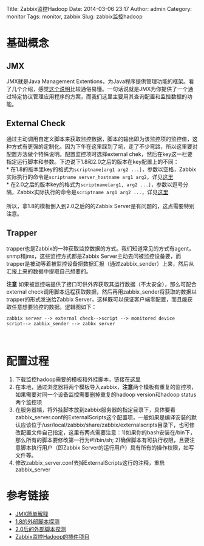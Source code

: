 Title: Zabbix监控Hadoop
Date: 2014-03-06 23:17
Author: admin
Category: monitor
Tags: monitor, zabbix
Slug: zabbix监控hadoop

基础概念
========

JMX
---

JMX就是Java Management
Extentions，为Java程序提供管理功能的框架。看了几个介绍，感觉[这个说明](http://www.blogjava.net/chengang/archive/2006/03/07/34061.html)比较通俗易懂。一句话说就是JMX为你提供了一个通过特定协议管理应用程序的方案，而我们这里主要用其查询配置和监控数据的功能。

External Check
--------------

通过主动调用自定义脚本来获取监控数据，脚本的输出即为该监控项的监控值，这种方式有更强的定制化。因为下午在这里踩到了坑，走了不少弯路，所以这里要对配置方法做个特殊说明。配置监控项时选择external
chek，然后在key这一栏要指定运行脚本和参数。下边说下1.8和2.0之后的版本在key配置上的不同：  
\*
在1.8的版本里key的格式为`scriptname[arg1 arg2 ...]`，参数以空格，Zabbix实际执行的命令是`scriptname server_hostname arg1 arg2`，详见[这里](https://www.zabbix.com/documentation/1.8/manual/config/items#external_checks)  
\*
在2.0之后的版本key的格式为`scriptname[arg1, arg2 ...]`，参数以逗号分隔，Zabbix实际执行的命令是`scriptname arg1 arg2 ...`，详见[这里](https://www.zabbix.com/documentation/2.2/manual/config/items/itemtypes/external)  
​  
所以，拿1.8的模板倒入到2.0之后的的Zabbix
Server是有问题的，这点需要特别注意。

Trapper
-------

trapper也是Zabbix的一种获取监控数据的方式。我们知道常见的方式有agent，snmp和jmx，这些监控方式都是Zabbix
Server主动去问被监控设备要，而trapper是被动等着被监控设备把数据汇报（通过zabbix\_sender）上来，然后从汇报上来的数据中提取自己想要的。

**注意**
如果被监控端提供了接口可供外界获取其运行数据（不太安全），那么可配合external
check调用脚本远程获取数据，然后再用zabbix\_sender将获取的数据以trapper的形式发送给Zabbix
Server，这样既可以保证客户端零配置，而且能获取任意想要监控的数据。逻辑图如下：

    zabbix server --> external check-->script --> monitored device
    script--> zabbix_sender --> zabbx server

​

配置过程
========

1.  下载监控hadoop需要的模板和外挂脚本，链接在[这里](http://mikoomi.googlecode.com/svn/plugins/)
2.  在本地，通过浏览器将两个模板导入zabbix，**注意**两个模板有重复的监控项，如果需要对同一个设备监控需要删掉重复的hadoop
    version和hadoop status两个监控项
3.  在服务器端，将外挂脚本放到zabbix服务器的指定目录下，具体要看zabbix\_server.conf的ExternalScripts这个配置项，一般如果是编译安装的默认应该位于/usr/local/zabbix/share/zabbix/externalscripts目录下，也可修改配置文件自己指定，这里有两点需要注意：1)如果你的bash安装在/bin下，那么所有的脚本要修改第一行为\#!/bin/sh;
    2)确保脚本有可执行权限，且要注意脚本执行用户（即Zabbix
    Server的运行用户）具有所有的操作权限，如写文件等。
4.  修改zabbix\_server.conf去掉ExternalScripts这行的注释，重启zabbix\_server

参考链接
========

-   [JMX简单解释](http://www.blogjava.net/chengang/archive/2006/03/07/34061.html)
-   [1.8的外部脚本探测](https://www.zabbix.com/documentation/1.8/manual/config/items#external_checks)
-   [2.0后的外部脚本探测](https://www.zabbix.com/documentation/2.2/manual/config/items/itemtypes/external)
-   [Zabbix监控Hadoop的插件项目](https://code.google.com/p/mikoomi/)

